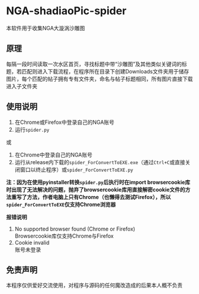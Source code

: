 # NGA-shadiaoPic-spider
本软件用于收集NGA大漩涡沙雕图

## 原理
每隔一段时间读取一次水区首页，寻找标题中带“沙雕图”及其他类似关键词的标题，若匹配则进入下载流程，在程序所在目录下创建Downloads文件夹用于储存图片，每个匹配的帖子拥有专有文件夹，命名与帖子标题相同，所有图片直接下载进入子文件夹

## 使用说明
1. 在Chrome或Firefox中登录自己的NGA账号
2. 运行`spider.py`

或

1. 在Chrome中登录自己的NGA账号
2. 运行从release内下载的`spider_ForConvertToEXE.exe`（通过`Ctrl+C`或直接关闭窗口以终止程序）或`spider_ForConvertToEXE.py`

**注：因为在使用pyinstaller转换`spider.py`后执行时在import browsercookie库时出现了无法解决的问题，抛弃了browsercookie库用直接解密cookie文件的方法重写了方法，作者电脑上只有Chrome（也懒得去测试Firefox），所以`spider_ForConvertToEXE`仅支持Chrome浏览器**

**报错说明**
1. No supported browser found (Chrome or Firefox)  
    Browsercookie库仅支持Chrome与Firefox
2. Cookie invalid  
    账号未登录

## 免责声明
本程序仅供爱好交流使用，对程序与源码的任何魔改造成的后果本人概不负责
